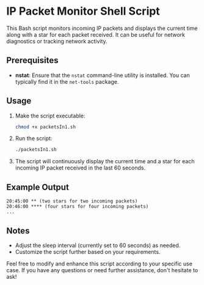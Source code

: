 # IP Packet Monitor Shell Script

This Bash script monitors incoming IP packets and displays the current time along with a star for each packet received. It can be useful for network diagnostics or tracking network activity.

## Prerequisites

- **nstat**: Ensure that the `nstat` command-line utility is installed. You can typically find it in the `net-tools` package.

## Usage

1. Make the script executable:
   ```bash
   chmod +x packetsIn1.sh
   ```

2. Run the script:
   ```bash
   ./packetsIn1.sh
   ```

3. The script will continuously display the current time and a star for each incoming IP packet received in the last 60 seconds.

## Example Output

```
20:45:00 ** (two stars for two incoming packets)
20:46:00 **** (four stars for four incoming packets)
...
```

## Notes

- Adjust the sleep interval (currently set to 60 seconds) as needed.
- Customize the script further based on your requirements.

Feel free to modify and enhance this script according to your specific use case. If you have any questions or need further assistance, don't hesitate to ask!

